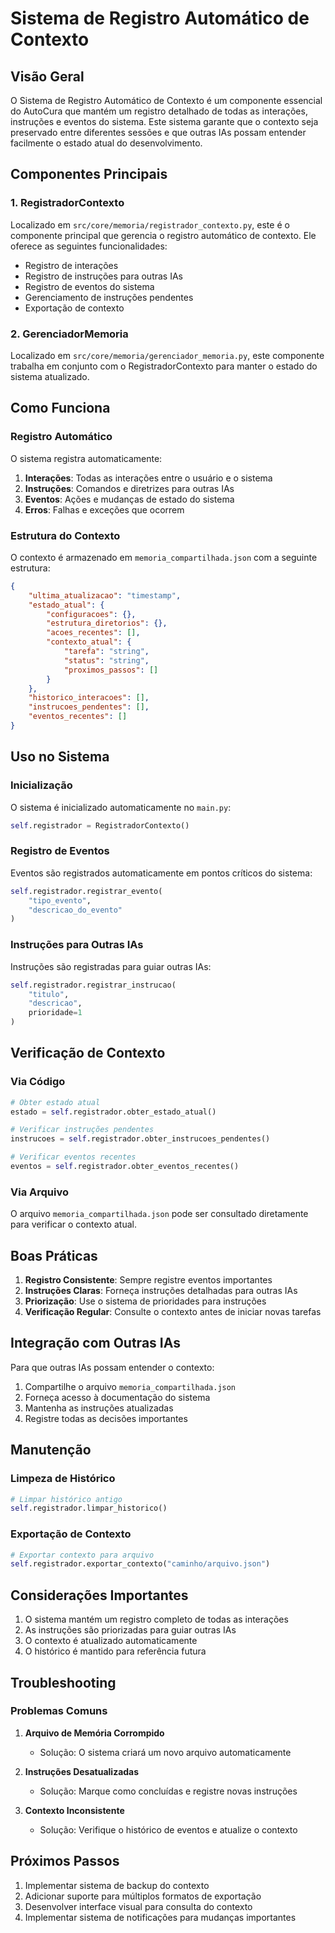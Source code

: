 # Sistema de Registro Automático de Contexto

## Visão Geral

O Sistema de Registro Automático de Contexto é um componente essencial do AutoCura que mantém um registro detalhado de todas as interações, instruções e eventos do sistema. Este sistema garante que o contexto seja preservado entre diferentes sessões e que outras IAs possam entender facilmente o estado atual do desenvolvimento.

## Componentes Principais

### 1. RegistradorContexto

Localizado em `src/core/memoria/registrador_contexto.py`, este é o componente principal que gerencia o registro automático de contexto. Ele oferece as seguintes funcionalidades:

- Registro de interações
- Registro de instruções para outras IAs
- Registro de eventos do sistema
- Gerenciamento de instruções pendentes
- Exportação de contexto

### 2. GerenciadorMemoria

Localizado em `src/core/memoria/gerenciador_memoria.py`, este componente trabalha em conjunto com o RegistradorContexto para manter o estado do sistema atualizado.

## Como Funciona

### Registro Automático

O sistema registra automaticamente:

1. **Interações**: Todas as interações entre o usuário e o sistema
2. **Instruções**: Comandos e diretrizes para outras IAs
3. **Eventos**: Ações e mudanças de estado do sistema
4. **Erros**: Falhas e exceções que ocorrem

### Estrutura do Contexto

O contexto é armazenado em `memoria_compartilhada.json` com a seguinte estrutura:

```json
{
    "ultima_atualizacao": "timestamp",
    "estado_atual": {
        "configuracoes": {},
        "estrutura_diretorios": {},
        "acoes_recentes": [],
        "contexto_atual": {
            "tarefa": "string",
            "status": "string",
            "proximos_passos": []
        }
    },
    "historico_interacoes": [],
    "instrucoes_pendentes": [],
    "eventos_recentes": []
}
```

## Uso no Sistema

### Inicialização

O sistema é inicializado automaticamente no `main.py`:

```python
self.registrador = RegistradorContexto()
```

### Registro de Eventos

Eventos são registrados automaticamente em pontos críticos do sistema:

```python
self.registrador.registrar_evento(
    "tipo_evento",
    "descricao_do_evento"
)
```

### Instruções para Outras IAs

Instruções são registradas para guiar outras IAs:

```python
self.registrador.registrar_instrucao(
    "titulo",
    "descricao",
    prioridade=1
)
```

## Verificação de Contexto

### Via Código

```python
# Obter estado atual
estado = self.registrador.obter_estado_atual()

# Verificar instruções pendentes
instrucoes = self.registrador.obter_instrucoes_pendentes()

# Verificar eventos recentes
eventos = self.registrador.obter_eventos_recentes()
```

### Via Arquivo

O arquivo `memoria_compartilhada.json` pode ser consultado diretamente para verificar o contexto atual.

## Boas Práticas

1. **Registro Consistente**: Sempre registre eventos importantes
2. **Instruções Claras**: Forneça instruções detalhadas para outras IAs
3. **Priorização**: Use o sistema de prioridades para instruções
4. **Verificação Regular**: Consulte o contexto antes de iniciar novas tarefas

## Integração com Outras IAs

Para que outras IAs possam entender o contexto:

1. Compartilhe o arquivo `memoria_compartilhada.json`
2. Forneça acesso à documentação do sistema
3. Mantenha as instruções atualizadas
4. Registre todas as decisões importantes

## Manutenção

### Limpeza de Histórico

```python
# Limpar histórico antigo
self.registrador.limpar_historico()
```

### Exportação de Contexto

```python
# Exportar contexto para arquivo
self.registrador.exportar_contexto("caminho/arquivo.json")
```

## Considerações Importantes

1. O sistema mantém um registro completo de todas as interações
2. As instruções são priorizadas para guiar outras IAs
3. O contexto é atualizado automaticamente
4. O histórico é mantido para referência futura

## Troubleshooting

### Problemas Comuns

1. **Arquivo de Memória Corrompido**
   - Solução: O sistema criará um novo arquivo automaticamente

2. **Instruções Desatualizadas**
   - Solução: Marque como concluídas e registre novas instruções

3. **Contexto Inconsistente**
   - Solução: Verifique o histórico de eventos e atualize o contexto

## Próximos Passos

1. Implementar sistema de backup do contexto
2. Adicionar suporte para múltiplos formatos de exportação
3. Desenvolver interface visual para consulta do contexto
4. Implementar sistema de notificações para mudanças importantes 